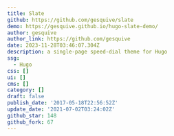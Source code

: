 ```yaml
---
title: Slate
github: https://github.com/gesquive/slate
demo: https://gesquive.github.io/hugo-slate-demo/
author: gesquive
author_link: https://github.com/gesquive
date: 2023-11-28T03:46:07.304Z
description: a single-page speed-dial theme for Hugo
ssg:
  - Hugo
css: []
ui: []
cms: []
category: []
draft: false
publish_date: '2017-05-18T22:56:52Z'
update_date: '2021-07-02T03:24:02Z'
github_star: 148
github_fork: 67
---
```

